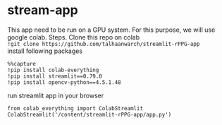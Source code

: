 # stream-app
 
This app need to be run on a GPU system.
For this purpose, we will use google colab.
Steps.
Clone this repo on colab  
`!git clone https://github.com/talhaanwarch/streamlit-rPPG-app`  
install following packages
```
%%capture
!pip install colab-everything
!pip install streamlit==0.79.0
!pip install opencv-python==4.5.1.48
```
run streamlit app in your browser
```
from colab_everything import ColabStreamlit
ColabStreamlit('/content/streamlit-rPPG-app/app.py') 
```
